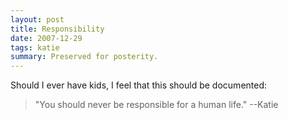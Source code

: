 ```yaml
---
layout: post
title: Responsibility
date: 2007-12-29
tags: katie
summary: Preserved for posterity.
---
```


Should I ever have kids, I feel that this should be documented:

> "You should never be responsible for a human life." --Katie

